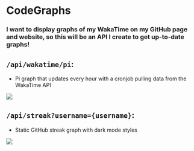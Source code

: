 # CodeGraphs

 ### I want to display graphs of my WakaTime on my GitHub page and website, so this will be an API I create to get up-to-date graphs!

## `/api/wakatime/pi`:
- Pi graph that updates every hour with a cronjob pulling data from the WakaTime API

<img src="https://graphs.insomnizac.xyz/api/wakatime/pi" />

## `/api/streak?username={username}`:
- Static GitHub streak graph with dark mode styles


<img src="https://graphs.insomnizac.xyz/api/streak?username=zrwaite" />
